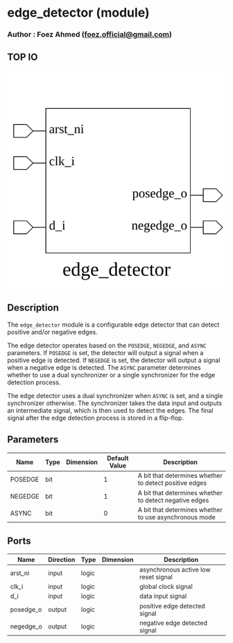 # edge_detector (module)

### Author : Foez Ahmed (foez.official@gmail.com)

## TOP IO
<img src="./edge_detector_top.svg">

## Description

The `edge_detector` module is a configurable edge detector that can detect positive and/or negative
edges.

The edge detector operates based on the `POSEDGE`, `NEGEDGE`, and `ASYNC` parameters. If `POSEDGE`
is set, the detector will output a signal when a positive edge is detected. If `NEGEDGE` is set, the
detector will output a signal when a negative edge is detected. The `ASYNC` parameter determines
whether to use a dual synchronizer or a single synchronizer for the edge detection process.

The edge detector uses a dual synchronizer when `ASYNC` is set, and a single synchronizer otherwise.
The synchronizer takes the data input and outputs an intermediate signal, which is then used to
detect the edges. The final signal after the edge detection process is stored in a flip-flop.

## Parameters
|Name|Type|Dimension|Default Value|Description|
|-|-|-|-|-|
|POSEDGE|bit||1|A bit that determines whether to detect positive edges|
|NEGEDGE|bit||1|A bit that determines whether to detect negative edges|
|ASYNC|bit||0|A bit that determines whether to use asynchronous mode|

## Ports
|Name|Direction|Type|Dimension|Description|
|-|-|-|-|-|
|arst_ni|input|logic||asynchronous active low reset signal|
|clk_i|input|logic||global clock signal|
|d_i|input|logic||data input signal|
|posedge_o|output|logic||positive edge detected signal|
|negedge_o|output|logic||negative edge detected signal|

